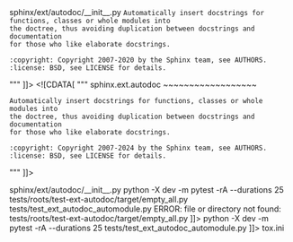 <change>
<file change-number-for-this-file="1">sphinx/ext/autodoc/__init__.py</file>
<original line-count="9" no-ellipsis="true"><![CDATA[
"""
    sphinx.ext.autodoc
    ~~~~~~~~~~~~~~~~~~

    Automatically insert docstrings for functions, classes or whole modules into
    the doctree, thus avoiding duplication between docstrings and documentation
    for those who like elaborate docstrings.

    :copyright: Copyright 2007-2020 by the Sphinx team, see AUTHORS.
    :license: BSD, see LICENSE for details.
"""
]]></original>
<modified no-ellipsis="true"><![CDATA[
"""
    sphinx.ext.autodoc
    ~~~~~~~~~~~~~~~~~~

    Automatically insert docstrings for functions, classes or whole modules into
    the doctree, thus avoiding duplication between docstrings and documentation
    for those who like elaborate docstrings.

    :copyright: Copyright 2007-2024 by the Sphinx team, see AUTHORS.
    :license: BSD, see LICENSE for details.
"""
]]></modified>
</change>

<change>
<file change-number-for-this-file="2">sphinx/ext/autodoc/__init__.py</file>
<original line-count="10" no-ellipsis="true"><![CDATA[
py39: commands[0]> python -X dev -m pytest -rA --durations 25 tests/roots/test-ext-autodoc/target/empty_all.py tests/test_ext_autodoc_automodule.py
ERROR: file or directory not found: tests/roots/test-ext-autodoc/target/empty_all.py
]]></original>
<modified no-ellipsis="true"><![CDATA[
py39: commands[0]> python -X dev -m pytest -rA --durations 25 tests/test_ext_autodoc_automodule.py
]]></modified>
</change>

<change>
<file change-number-for-this-file="3">tox.ini</file>
<original line-count="9" no-ellipsis="true"><![CDATA[
envlist = docs,flake8,mypy,twine,coverage,py{35,36,37,38,39},du{12,13,14,15}
]]></original>
<modified no-ellipsis="true"><![CDATA[
envlist = docs,flake8,mypy,twine,coverage,py{35,36,37,38,39},du{12,13,14,15,16}
]]></modified>
</change>